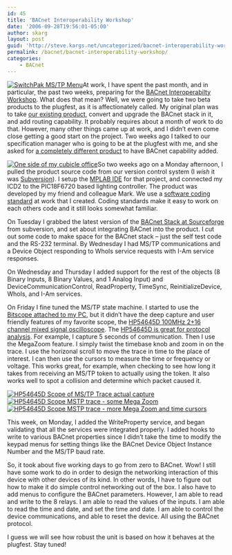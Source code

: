 ```yaml
---
id: 45
title: 'BACnet Interoperability Workshop'
date: '2006-09-28T19:56:01-05:00'
author: skarg
layout: post
guid: 'http://steve.kargs.net/uncategorized/bacnet-interoperability-workshop/'
permalink: /bacnet/bacnet-interoperability-workshop/
categories:
    - BACnet
---
```


[![SwitchPak MS/TP Menu](http://steve.kargs.net/wp-content/uploads/2006/09/mstp-menu.thumbnail.jpg "SwitchPak MS/TP Menu")](http://steve.kargs.net/wp-content/uploads/2006/09/mstp-menu.jpg "SwitchPak MS/TP Menu")At work, I have spent the past month, and in particular, the past two weeks, preparing for the [BACnet Interoperabilty Workshop](http://www.bacnetinternational.org/interop/). What does that mean? Well, we were going to take two beta products to the plugfest, as it is affectionately called. My original plan was to take [our existing product](http://lithonia.com/controls/SynergyOnlineBrochure/default.htm), convert and upgrade the BACnet stack in it, and add routing capability. It probably requires about a month of work to do that. However, many other things came up at work, and I didn’t even come close getting a good start on the project. Two weeks ago I talked to our specification manager who is going to be at the plugfest with me, and she asked for [a completely different product](http://lithonia.com/controls/spak/spak.htm) to have BACnet capability added.

[![One side of my cubicle office](http://steve.kargs.net/wp-content/uploads/2006/09/skarg-office.thumbnail.jpg "One side of my cubicle office")](http://steve.kargs.net/wp-content/uploads/2006/09/skarg-office.jpg "One side of my cubicle office")So two weeks ago on a Monday afternoon, I pulled the product source code from our version control system (I *wish* it was [Subversion](http://subversion.tigris.org/)). I setup the [MPLAB IDE](http://www.microchip.com/) for that project, and connected my ICD2 to the PIC18F6720 based lighting controller. The product was developed by my friend and colleague Mark. We use a [software coding standard](http://www.ganssle.com/misc/fsm.doc) at work that I created. Coding standards make it easy to work on each others code and it still looks somewhat familiar.

On Tuesday I grabbed the latest version of the [BACnet Stack at Sourceforge](http://bacnet.sourceforge.net/) from subversion, and set about integrating BACnet into the product. I cut out some code to make space for the BACnet stack – just the self test code and the RS-232 terminal. By Wednesday I had MS/TP communications and a Device Object responding to WhoIs service requests with I-Am service responses.

On Wednesday and Thursday I added support for the rest of the objects (8 Binary Inputs, 8 Binary Values, and 1 Analog Input) and DeviceCommunicationControl, ReadProperty, TimeSync, ReinitializeDevice, WhoIs, and I-Am services.

On Friday I fine tuned the MS/TP state machine. I started to use the [Bitscope attached to my PC](http://www.bitscope.com/), but it didn’t have the deep capture and user friendly features of my favorite scope, the [HP54645D 100MHz 2+16 channel mixed signal oscilloscope](http://www.home.agilent.com/agilent/product.jspx?cc=US&lc=eng&ckey=1000001438:epsg:pro&nid=-536902796.536880488.00&id=1000001438:epsg:pro). The [HP54645D is great for protocol analysis](http://www.hpl.hp.com/hpjournal/97apr/apr97.htm). For example, I capture 5 seconds of communication. Then I use the MegaZoom feature. I simply twist the timebase knob and zoom in on the trace. I use the horizonal scroll to move the trace in time to the place of interest. I can then use the cursors to measure the time or frequency or voltage. This works great, for example, when checking to see how long it takes from receiving an MS/TP token to actually using the token. It also works well to spot a collision and determine which packet caused it.

[![HP54645D Scope of MS/TP Trace actual capture](http://steve.kargs.net/wp-content/uploads/2006/09/mstp-scope-1.thumbnail.jpg)](http://steve.kargs.net/wp-content/uploads/2006/09/mstp-scope-1.jpg "HP54645D Scope of MS/TP Trace actual capture") [![HP54645D Scope MSTP trace - some Mega Zoom ](http://steve.kargs.net/wp-content/uploads/2006/09/mstp-scope-2.thumbnail.jpg)](http://steve.kargs.net/wp-content/uploads/2006/09/mstp-scope-2.jpg "HP54645D Scope MSTP trace - some Mega Zoom ") [![HP54645D Scope MSTP trace - more Mega Zoom and time cursors](http://steve.kargs.net/wp-content/uploads/2006/09/mstp-scope-3.thumbnail.jpg)](http://steve.kargs.net/wp-content/uploads/2006/09/mstp-scope-3.jpg "HP54645D Scope MSTP trace - more Mega Zoom and time cursors")

This week, on Monday, I added the WriteProperty service, and began validating that all the services were integrated properly. I added hooks to write to various BACnet properties since I didn’t take the time to modify the keypad menus for setting things like the BACnet Device Object Instance Number and the MS/TP baud rate.

So, it took about five working days to go from zero to BACnet. Wow! I still have some work to do in order to design the networking interaction of this device with other devices of its kind. In other words, I have to figure out how to make it do simple control networking out of the box. I also have to add menus to configure the BACnet parameters. However, I am able to read and write to the 8 relays. I am able to read the values of the inputs. I am able to read the time and date, and set the time and date. I am able to control the device communications, and able to reset the device. All using the BACnet protocol.

I guess we will see how robust the unit is based on how it behaves at the plugfest. Stay tuned!